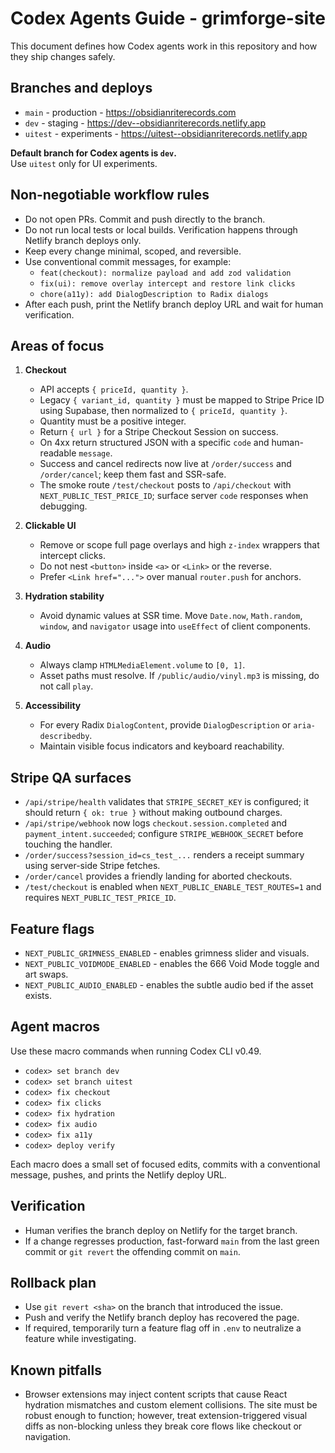 # Codex Agents Guide - grimforge-site

This document defines how Codex agents work in this repository and how they ship changes safely.

## Branches and deploys

- `main` - production - https://obsidianriterecords.com  
- `dev` - staging - https://dev--obsidianriterecords.netlify.app  
- `uitest` - experiments - https://uitest--obsidianriterecords.netlify.app

**Default branch for Codex agents is `dev`.**  
Use `uitest` only for UI experiments.

## Non-negotiable workflow rules

- Do not open PRs. Commit and push directly to the branch.
- Do not run local tests or local builds. Verification happens through Netlify branch deploys only.
- Keep every change minimal, scoped, and reversible.
- Use conventional commit messages, for example:
  - `feat(checkout): normalize payload and add zod validation`
  - `fix(ui): remove overlay intercept and restore link clicks`
  - `chore(a11y): add DialogDescription to Radix dialogs`
- After each push, print the Netlify branch deploy URL and wait for human verification.

## Areas of focus

1. **Checkout**
   - API accepts `{ priceId, quantity }`.
   - Legacy `{ variant_id, quantity }` must be mapped to Stripe Price ID using Supabase, then normalized to `{ priceId, quantity }`.
   - Quantity must be a positive integer.
   - Return `{ url }` for a Stripe Checkout Session on success.
   - On 4xx return structured JSON with a specific `code` and human-readable `message`.
   - Success and cancel redirects now live at `/order/success` and `/order/cancel`; keep them fast and SSR-safe.
   - The smoke route `/test/checkout` posts to `/api/checkout` with `NEXT_PUBLIC_TEST_PRICE_ID`; surface server `code` responses when debugging.

2. **Clickable UI**
   - Remove or scope full page overlays and high `z-index` wrappers that intercept clicks.
   - Do not nest `<button>` inside `<a>` or `<Link>` or the reverse.
   - Prefer `<Link href="...">` over manual `router.push` for anchors.

3. **Hydration stability**
   - Avoid dynamic values at SSR time. Move `Date.now`, `Math.random`, `window`, and `navigator` usage into `useEffect` of client components.

4. **Audio**
   - Always clamp `HTMLMediaElement.volume` to `[0, 1]`.
   - Asset paths must resolve. If `/public/audio/vinyl.mp3` is missing, do not call `play`.

5. **Accessibility**
   - For every Radix `DialogContent`, provide `DialogDescription` or `aria-describedby`.
   - Maintain visible focus indicators and keyboard reachability.

## Stripe QA surfaces

- `/api/stripe/health` validates that `STRIPE_SECRET_KEY` is configured; it should return `{ ok: true }` without making outbound charges.
- `/api/stripe/webhook` now logs `checkout.session.completed` and `payment_intent.succeeded`; configure `STRIPE_WEBHOOK_SECRET` before touching the handler.
- `/order/success?session_id=cs_test_...` renders a receipt summary using server-side Stripe fetches.
- `/order/cancel` provides a friendly landing for aborted checkouts.
- `/test/checkout` is enabled when `NEXT_PUBLIC_ENABLE_TEST_ROUTES=1` and requires `NEXT_PUBLIC_TEST_PRICE_ID`.

## Feature flags

- `NEXT_PUBLIC_GRIMNESS_ENABLED` - enables grimness slider and visuals.
- `NEXT_PUBLIC_VOIDMODE_ENABLED` - enables the 666 Void Mode toggle and art swaps.
- `NEXT_PUBLIC_AUDIO_ENABLED` - enables the subtle audio bed if the asset exists.

## Agent macros

Use these macro commands when running Codex CLI v0.49.

- `codex> set branch dev`
- `codex> set branch uitest`
- `codex> fix checkout`
- `codex> fix clicks`
- `codex> fix hydration`
- `codex> fix audio`
- `codex> fix a11y`
- `codex> deploy verify`

Each macro does a small set of focused edits, commits with a conventional message, pushes, and prints the Netlify deploy URL.

## Verification

- Human verifies the branch deploy on Netlify for the target branch.
- If a change regresses production, fast-forward `main` from the last green commit or `git revert` the offending commit on `main`.

## Rollback plan

- Use `git revert <sha>` on the branch that introduced the issue.
- Push and verify the Netlify branch deploy has recovered the page.
- If required, temporarily turn a feature flag off in `.env` to neutralize a feature while investigating.

## Known pitfalls

- Browser extensions may inject content scripts that cause React hydration mismatches and custom element collisions. The site must be robust enough to function; however, treat extension-triggered visual diffs as non-blocking unless they break core flows like checkout or navigation.
